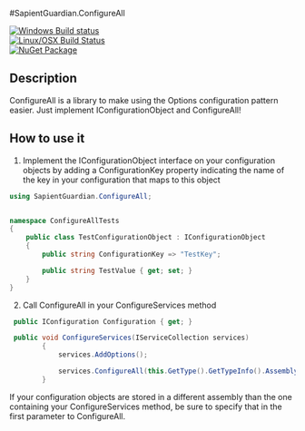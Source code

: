 #SapientGuardian.ConfigureAll

[![Windows Build status](https://ci.appveyor.com/api/projects/status/bxtp3m8vi50m1ba5?svg=true)](https://ci.appveyor.com/project/SapientGuardian/sapientguardian-configureall)<br />
[![Linux/OSX Build Status](https://travis-ci.org/SapientGuardian/SapientGuardian.ConfigureAll.png)](https://travis-ci.org/SapientGuardian/SapientGuardian.ConfigureAll)<br />
[![NuGet Package](https://img.shields.io/nuget/vpre/SapientGuardian.ConfigureAll.svg)](https://www.nuget.org/packages/SapientGuardian.ConfigureAll/)

## Description
ConfigureAll is a library to make using the Options configuration pattern easier. Just implement IConfigurationObject and ConfigureAll!

## How to use it

  1. Implement the IConfigurationObject interface on your configuration objects by adding a ConfigurationKey property indicating the name of the key in your configuration that maps to this object
```C#
using SapientGuardian.ConfigureAll;


namespace ConfigureAllTests
{
    public class TestConfigurationObject : IConfigurationObject
    {
        public string ConfigurationKey => "TestKey";

        public string TestValue { get; set; }
    }
}
```  
  2. Call ConfigureAll in your ConfigureServices method
```C#
 public IConfiguration Configuration { get; }

 public void ConfigureServices(IServiceCollection services)
        {            
            services.AddOptions();

            services.ConfigureAll(this.GetType().GetTypeInfo().Assembly, Configuration);
        }
```
If your configuration objects are stored in a different assembly than the one containing your ConfigureServices method, be sure to specify that in the first parameter to ConfigureAll.